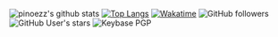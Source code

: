 ![pinoezz's github stats](https://github-readme-stats.vercel.app/api?username=pinoezz&show_icons=true&theme=onedark)
[![Top Langs](https://github-readme-stats.vercel.app/api/top-langs/?username=pinoezz&layout=compact)](https://github.com/pinoezz/github-readme-stats)
[![Wakatime](https://github-readme-stats.vercel.app/api/wakatime?username=pinoezz&theme=radical)](https://github.com/pinoezz/github-readme-stats)
![GitHub followers](https://img.shields.io/github/followers/pinoezz?color=aqua&label=Followers&style=for-the-badge)
![GitHub User's stars](https://img.shields.io/github/stars/pinoezz?affiliations=OWNER&color=aqua&style=for-the-badge)
![Keybase PGP](https://img.shields.io/keybase/pgp/pinoezz?color=aqua&style=for-the-badge)
